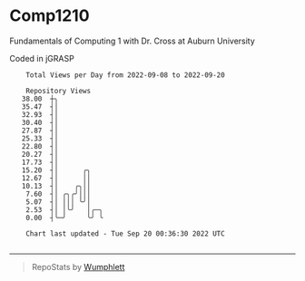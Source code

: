 # Comp1210
Fundamentals of Computing 1 with Dr. Cross at Auburn University

Coded in jGRASP

```
    Total Views per Day from 2022-09-08 to 2022-09-20

    Repository Views
   38.00  ┼╮
   35.47  ┤│
   32.93  ┤│
   30.40  ┤│
   27.87  ┤│
   25.33  ┤│
   22.80  ┤│
   20.27  ┤│
   17.73  ┤│
   15.20  ┤│      ╭╮
   12.67  ┤│      ││
   10.13  ┤│    ╭╮││
    7.60  ┤│ ╭╮╭╯│││
    5.07  ┤│ │││ ╰╯│
    2.53  ┤│ │╰╯   │╭─╮
    0.00  ┤╰─╯     ╰╯ ╰

    Chart last updated - Tue Sep 20 00:36:30 2022 UTC
    
```

---

> RepoStats by [Wumphlett](https://github.com/Wumphlett)

